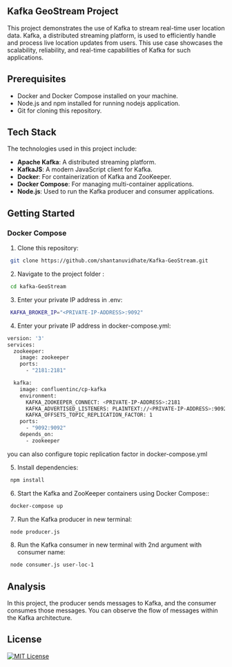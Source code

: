 
##  Kafka GeoStream Project
This project demonstrates the use of Kafka to stream real-time user location data. Kafka, a distributed streaming platform, is used to efficiently handle and process live location updates from users. This use case showcases the scalability, reliability, and real-time capabilities of Kafka for such applications.


## Prerequisites


- Docker and Docker Compose installed on your machine.
- Node.js and npm installed for running nodejs application.
- Git for cloning this repository.





## Tech Stack

The technologies used in this project include:

- **Apache Kafka**: A distributed streaming platform.
- **KafkaJS**: A modern JavaScript client for Kafka.
- **Docker**: For containerization of Kafka and ZooKeeper.
- **Docker Compose**: For managing multi-container applications.
- **Node.js**: Used to run the Kafka producer and consumer applications.

## Getting Started

### Docker Compose

1. Clone this repository:

```bash
 git clone https://github.com/shantanuvidhate/Kafka-GeoStream.git
```
2. Navigate to the project folder :

```bash
 cd kafka-GeoStream
```
3. Enter your private IP address in .env:

```bash
 KAFKA_BROKER_IP="<PRIVATE-IP-ADDRESS>:9092"
```
4. Enter your private IP address in docker-compose.yml:

```bash
version: '3'
services:
  zookeeper:
    image: zookeeper
    ports:
      - "2181:2181"

  kafka:
    image: confluentinc/cp-kafka
    environment:
      KAFKA_ZOOKEEPER_CONNECT: <PRIVATE-IP-ADDRESS>:2181
      KAFKA_ADVERTISED_LISTENERS: PLAINTEXT://<PRIVATE-IP-ADDRESS>:9092
      KAFKA_OFFSETS_TOPIC_REPLICATION_FACTOR: 1
    ports:
      - "9092:9092"
    depends_on:
      - zookeeper

```
you can also configure topic replication factor in docker-compose.yml

5. Install dependencies:

```bash
 npm install
```
6. Start the Kafka and ZooKeeper containers using Docker Compose::

```bash
 docker-compose up
```
7. Run the Kafka producer in new terminal:

```bash
 node producer.js
```
8. Run the Kafka consumer in new terminal with 2nd argument with consumer name:

```bash
 node consumer.js user-loc-1
```

## Analysis
In this project, the producer sends messages to Kafka, and the consumer consumes those messages. You can observe the flow of messages within the Kafka architecture.
## License

[![MIT License](https://img.shields.io/badge/License-MIT-green.svg)](https://github.com/shantanuvidhate/Kafka-GeoStream/blob/main/LICENSE)

